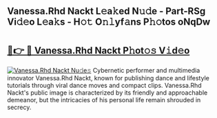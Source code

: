 ## Vanessa.Rhd Nackt L𝚎a𝚔ed N𝚞𝚍e - Part-RSg Vi𝚍𝚎o L𝚎a𝚔s - H𝚘𝚝 O𝚗𝚕yf𝚊ns P𝚑𝚘tos oNqDw

# <h2><a href="http://kfdio3.oniu.top/?m=Vanessa.Rhd+Nackt">🔗👉 🔴 Vanessa.Rhd Nackt P𝚑ot𝚘𝚜 V𝚒d𝚎o</a></h2>

[![Vanessa.Rhd Nackt Nu𝚍e𝚜](https://i.imgur.com/0qMVB7G.gif)](http://kfdio3.oniu.top/?m=Vanessa.Rhd+Nackt)
Cybernetic performer and multimedia innovator Vanessa.Rhd Nackt, known for publishing dance and lifestyle tutorials through viral dance moves and compact clips. Vanessa.Rhd Nackt's public image is characterized by its friendly and approachable demeanor, but the intricacies of his personal life remain shrouded in secrecy.  
